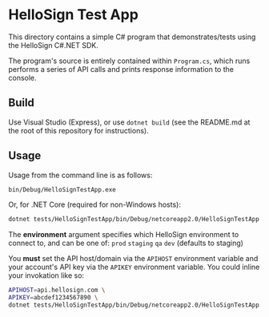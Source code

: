 # HelloSign Test App

This directory contains a simple C# program that demonstrates/tests using the HelloSign C#.NET SDK.

The program's source is entirely contained within `Program.cs`, which runs performs a series of API calls and prints response information to the console.

## Build

Use Visual Studio (Express), or use `dotnet build` (see the README.md at the root of this repository for instructions).

## Usage

Usage from the command line is as follows:

```bash
bin/Debug/HelloSignTestApp.exe
```

Or, for .NET Core (required for non-Windows hosts):

```bash
dotnet tests/HelloSignTestApp/bin/Debug/netcoreapp2.0/HelloSignTestApp.dll
```

The **environment** argument specifies which HelloSign environment to connect to, and can be one of: `prod` `staging` `qa` `dev` (defaults to staging)

You **must** set the API host/domain via the `APIHOST` environment variable and your account's API key via the `APIKEY` environment variable. You could inline your invokation like so:

```bash
APIHOST=api.hellosign.com \
APIKEY=abcdef1234567890 \
dotnet tests/HelloSignTestApp/bin/Debug/netcoreapp2.0/HelloSignTestApp.dll
```

